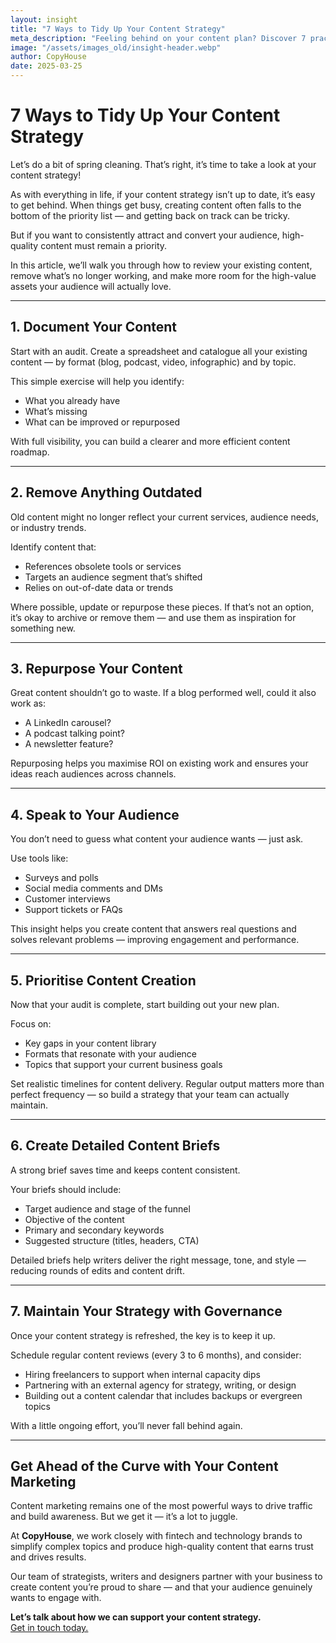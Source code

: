 ```yaml
---
layout: insight
title: "7 Ways to Tidy Up Your Content Strategy"
meta_description: "Feeling behind on your content plan? Discover 7 practical ways to audit, streamline, and refresh your content strategy for maximum impact."
image: "/assets/images_old/insight-header.webp"
author: CopyHouse
date: 2025-03-25
---
```


# 7 Ways to Tidy Up Your Content Strategy

Let’s do a bit of spring cleaning. That’s right, it’s time to take a look at your content strategy!

As with everything in life, if your content strategy isn’t up to date, it’s easy to get behind. When things get busy, creating content often falls to the bottom of the priority list — and getting back on track can be tricky.

But if you want to consistently attract and convert your audience, high-quality content must remain a priority.

In this article, we’ll walk you through how to review your existing content, remove what’s no longer working, and make more room for the high-value assets your audience will actually love.

---

## 1. Document Your Content

Start with an audit. Create a spreadsheet and catalogue all your existing content — by format (blog, podcast, video, infographic) and by topic.

This simple exercise will help you identify:

- What you already have
- What’s missing
- What can be improved or repurposed

With full visibility, you can build a clearer and more efficient content roadmap.

---

## 2. Remove Anything Outdated

Old content might no longer reflect your current services, audience needs, or industry trends.

Identify content that:

- References obsolete tools or services
- Targets an audience segment that’s shifted
- Relies on out-of-date data or trends

Where possible, update or repurpose these pieces. If that’s not an option, it’s okay to archive or remove them — and use them as inspiration for something new.

---

## 3. Repurpose Your Content

Great content shouldn’t go to waste. If a blog performed well, could it also work as:

- A LinkedIn carousel?
- A podcast talking point?
- A newsletter feature?

Repurposing helps you maximise ROI on existing work and ensures your ideas reach audiences across channels.

---

## 4. Speak to Your Audience

You don’t need to guess what content your audience wants — just ask.

Use tools like:

- Surveys and polls
- Social media comments and DMs
- Customer interviews
- Support tickets or FAQs

This insight helps you create content that answers real questions and solves relevant problems — improving engagement and performance.

---

## 5. Prioritise Content Creation

Now that your audit is complete, start building out your new plan.

Focus on:

- Key gaps in your content library
- Formats that resonate with your audience
- Topics that support your current business goals

Set realistic timelines for content delivery. Regular output matters more than perfect frequency — so build a strategy that your team can actually maintain.

---

## 6. Create Detailed Content Briefs

A strong brief saves time and keeps content consistent.

Your briefs should include:

- Target audience and stage of the funnel
- Objective of the content
- Primary and secondary keywords
- Suggested structure (titles, headers, CTA)

Detailed briefs help writers deliver the right message, tone, and style — reducing rounds of edits and content drift.

---

## 7. Maintain Your Strategy with Governance

Once your content strategy is refreshed, the key is to keep it up.

Schedule regular content reviews (every 3 to 6 months), and consider:

- Hiring freelancers to support when internal capacity dips
- Partnering with an external agency for strategy, writing, or design
- Building out a content calendar that includes backups or evergreen topics

With a little ongoing effort, you’ll never fall behind again.

---

## Get Ahead of the Curve with Your Content Marketing

Content marketing remains one of the most powerful ways to drive traffic and build awareness. But we get it — it’s a lot to juggle.

At **CopyHouse**, we work closely with fintech and technology brands to simplify complex topics and produce high-quality content that earns trust and drives results.

Our team of strategists, writers and designers partner with your business to create content you’re proud to share — and that your audience genuinely wants to engage with.

**Let’s talk about how we can support your content strategy.**  
[Get in touch today.](https://www.copyhouse.io/contact)
